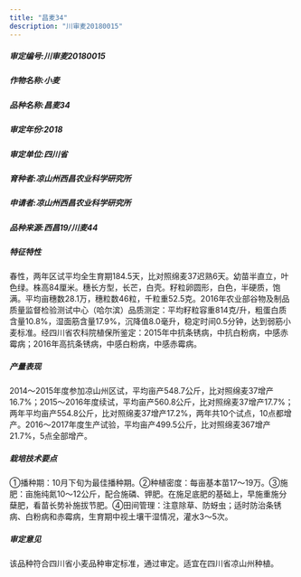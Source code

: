 ```yaml
---
title: "昌麦34"
description: "川审麦20180015"
---
```

##### 审定编号:川审麦20180015

##### 作物名称:小麦

##### 品种名称:昌麦34

##### 审定年份:2018

##### 审定单位:四川省

##### 育种者:凉山州西昌农业科学研究所

##### 申请者:凉山州西昌农业科学研究所

##### 品种来源:西昌19/川麦44

##### 特征特性
春性，两年区试平均全生育期184.5天，比对照绵麦37迟熟6天。幼苗半直立，叶色绿。株高84厘米。穗长方型，长芒，白壳。籽粒卵圆形，白色，半硬质，饱满。平均亩穗数28.1万，穗粒数46粒，千粒重52.5克。2016年农业部谷物及制品质量监督检验测试中心（哈尔滨）品质测定：平均籽粒容重814克/升，粗蛋白质含量10.8%，湿面筋含量17.9%，沉降值8.0毫升，稳定时间0.5分钟，达到弱筋小麦标准。经四川省农科院植保所鉴定：2015年中抗条锈病，中抗白粉病，中感赤霉病；2016年高抗条锈病，中感白粉病，中感赤霉病。

##### 产量表现
2014～2015年度参加凉山州区试，平均亩产548.7公斤，比对照绵麦37增产16.7%；2015～2016年度续试，平均亩产560.8公斤，比对照绵麦37增产17.7%；两年平均亩产554.8公斤，比对照绵麦37增产17.2%，两年共10个试点，10点都增产。2016～2017年度生产试验，平均亩产499.5公斤，比对照绵麦367增产21.7%，5点全部增产。

##### 栽培技术要点
①播种期：10月下旬为最佳播种期。②种植密度：每亩基本苗17～19万。③施肥：亩施纯氮10～12公斤，配合施磷、钾肥。在施足底肥的基础上，早施重施分蘖肥，看苗长势补施拔节肥。④田间管理：注意除草、防蚜虫；适时防治条锈病、白粉病和赤霉病，生育期中视土壤干湿情况，灌水3～5次。

##### 审定意见
该品种符合四川省小麦品种审定标准，通过审定。适宜在四川省凉山州种植。
